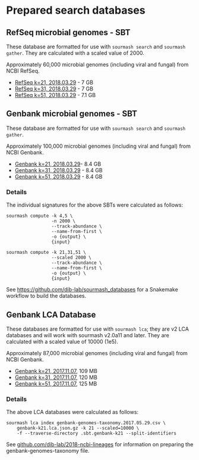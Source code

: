 # Prepared search databases

## RefSeq microbial genomes - SBT

These database are formatted for use with `sourmash search` and
`sourmash gather`. They are calculated with a scaled value of
2000.

Approximately 60,000 microbial genomes (including viral and fungal)
from NCBI RefSeq.

* [RefSeq k=21, 2018.03.29][0] - 7 GB
* [RefSeq k=31, 2018.03.29][1] - 7 GB
* [RefSeq k=51, 2018.03.29][2] - 7.1 GB

## Genbank microbial genomes - SBT

These database are formatted for use with `sourmash search` and
`sourmash gather`.

Approximately 100,000 microbial genomes (including viral and fungal)
from NCBI Genbank.

* [Genbank k=21, 2018.03.29][3]- 8.4 GB
* [Genbank k=31, 2018.03.29][4] - 8.4 GB
* [Genbank k=51, 2018.03.29][5] - 8.4 GB

### Details

The individual signatures for the above SBTs were calculated as follows:

```
sourmash compute -k 4,5 \
                 -n 2000 \
                 --track-abundance \
                 --name-from-first \
                 -o {output} \
                 {input}

sourmash compute -k 21,31,51 \
                 --scaled 2000 \
                 --track-abundance \
                 --name-from-first \
                 -o {output} \
                 {input}
```

See https://github.com/dib-lab/sourmash_databases for a Snakemake workflow
to build the databases.

[0]: https://s3-us-west-2.amazonaws.com/sourmash-databases/2018-03-29/refseq-d2-k21.tar.gz
[1]: https://s3-us-west-2.amazonaws.com/sourmash-databases/2018-03-29/refseq-d2-k31.tar.gz
[2]: https://s3-us-west-2.amazonaws.com/sourmash-databases/2018-03-29/refseq-d2-k51.tar.gz
[3]: https://s3-us-west-2.amazonaws.com/sourmash-databases/2018-03-29/genbank-d2-k21.tar.gz
[4]: https://s3-us-west-2.amazonaws.com/sourmash-databases/2018-03-29/genbank-d2-k31.tar.gz
[5]: https://s3-us-west-2.amazonaws.com/sourmash-databases/2018-03-29/genbank-d2-k51.tar.gz

## Genbank LCA Database

These databases are formatted for use with `sourmash lca`; they are
v2 LCA databases and will work with sourmash v2.0a11 and later.
They are calculated with a scaled value of 10000 (1e5).

Approximately 87,000 microbial genomes (including viral and fungal)
from NCBI Genbank.

* [Genbank k=21, 2017.11.07](https://osf.io/d7rv8/download), 109 MB
* [Genbank k=31, 2017.11.07](https://osf.io/4f8n3/download), 120 MB
* [Genbank k=51, 2017.11.07](https://osf.io/nemkw/download), 125 MB

### Details

The above LCA databases were calculated as follows:

```
sourmash lca index genbank-genomes-taxonomy.2017.05.29.csv \
    genbank-k21.lca.json.gz -k 21 --scaled=10000 \
    -f --traverse-directory .sbt.genbank-k21 --split-identifiers
```

See
[github.com/dib-lab/2018-ncbi-lineages](https://github.com/dib-lab/2018-ncbi-lineages)
for information on preparing the genbank-genomes-taxonomy file.
